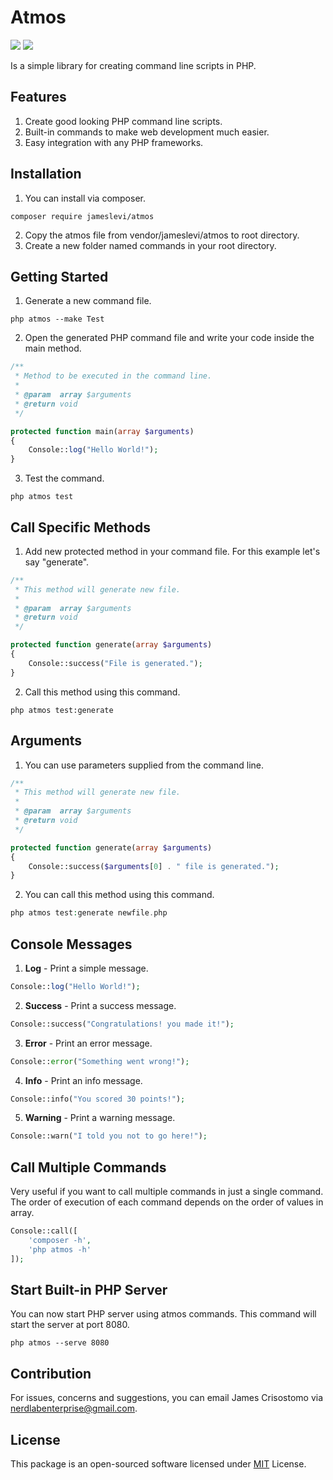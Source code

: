 # Atmos

![](https://img.shields.io/badge/packagist-v1.0.3-informational?style=flat&logo=<LOGO_NAME>&logoColor=white&color=2bbc8a) ![](https://img.shields.io/badge/license-MIT-informational?style=flat&logo=<LOGO_NAME>&logoColor=white&color=2bbc8a)

Is a simple library for creating command line scripts in PHP.

## Features ##  
1. Create good looking PHP command line scripts.
2. Built-in commands to make web development much easier.
3. Easy integration with any PHP frameworks.

## Installation ##  
1. You can install via composer.
```
composer require jameslevi/atmos
```
2. Copy the atmos file from vendor/jameslevi/atmos to root directory.
3. Create a new folder named commands in your root directory.  

## Getting Started  ##  
1. Generate a new command file.
```
php atmos --make Test
```
2. Open the generated PHP command file and write your code inside the main method.
```php
/**
 * Method to be executed in the command line.
 *
 * @param  array $arguments
 * @return void
 */

protected function main(array $arguments)
{
    Console::log("Hello World!");  
}
```  
3. Test the command.
```
php atmos test
```
## Call Specific Methods ##  
1. Add new protected method in your command file. For this example let's say "generate".
```php
/**
 * This method will generate new file.
 *
 * @param  array $arguments
 * @return void
 */

protected function generate(array $arguments)
{
    Console::success("File is generated.");  
}
```
2. Call this method using this command.
```
php atmos test:generate
```
## Arguments ##
1. You can use parameters supplied from the command line.
```php
/**
 * This method will generate new file.
 *
 * @param  array $arguments
 * @return void
 */

protected function generate(array $arguments)
{
    Console::success($arguments[0] . " file is generated.");  
}
```
2. You can call this method using this command.
```php
php atmos test:generate newfile.php
```

## Console Messages ##
1. **Log** - Print a simple message.
```php
Console::log("Hello World!");
```
2. **Success** - Print a success message.
```php
Console::success("Congratulations! you made it!");
```
3. **Error** - Print an error message.
```php
Console::error("Something went wrong!");
```
4. **Info** - Print an info message.
```php
Console::info("You scored 30 points!");
```
5. **Warning** - Print a warning message.
```php
Console::warn("I told you not to go here!");
```

## Call Multiple Commands ##  
Very useful if you want to call multiple commands in just a single command. The order of execution of each command depends on the order of values in array.
```php
Console::call([
    'composer -h',
    'php atmos -h'
]);
```
## Start Built-in PHP Server ##
You can now start PHP server using atmos commands. This command will start the server at port 8080.
```
php atmos --serve 8080
```

## Contribution ##  
For issues, concerns and suggestions, you can email James Crisostomo via nerdlabenterprise@gmail.com.

## License ##
This package is an open-sourced software licensed under [MIT](https://opensource.org/licenses/MIT) License.
